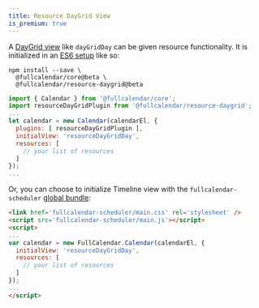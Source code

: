 ```yaml
---
title: Resource DayGrid View
is_premium: true
---
```


A [DayGrid view](daygrid-view) like `dayGridDay` can be given resource functionality. It is initialized in an [ES6 setup](initialize-es6) like so:

```
npm install --save \
  @fullcalendar/core@beta \
  @fullcalendar/resource-daygrid@beta
```

```js
import { Calendar } from '@fullcalendar/core';
import resourceDayGridPlugin from '@fullcalendar/resource-daygrid';
...
let calendar = new Calendar(calendarEl, {
  plugins: [ resourceDayGridPlugin ],
  initialView: 'resourceDayGridDay',
  resources: [
    // your list of resources
  ]
});
...
```

Or, you can choose to initialize Timeline view with the `fullcalendar-scheduler` [global bundle](initialize-globals):

```html
<link href='fullcalendar-scheduler/main.css' rel='stylesheet' />
<script src='fullcalendar-scheduler/main.js'></script>
<script>
...
var calendar = new FullCalendar.Calendar(calendarEl, {
  initialView: 'resourceDayGridDay',
  resources: [
    // your list of resources
  ]
});
...
</script>
```

